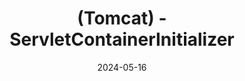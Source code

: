 ---
layout: post
title: (Tomcat) - ServletContainerInitializer
date: 2024-05-16
categories: [tomcat]
---